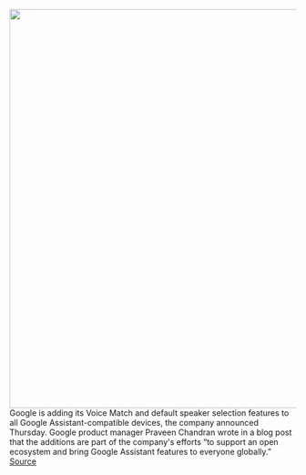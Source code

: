 <img src='https://cdn.vox-cdn.com/thumbor/5AEVz-dXJFuKxAOFdEKSpbrbmdY=/0x0:1820x1213/1200x800/filters:focal(765x462:1055x752)/cdn.vox-cdn.com/uploads/chorus_image/image/66924038/acastro_180510_1777_google_assistant_0001.0.0.jpg' width='700px' /><br/>
Google is adding its Voice Match and default speaker selection features to all Google Assistant-compatible devices, the company announced Thursday. Google product manager Praveen Chandran wrote in a blog post that the additions are part of the company's efforts “to support an open ecosystem and bring Google Assistant features to everyone globally.”
<a href='https://www.theverge.com/2020/6/11/21288359/google-voice-match-assistant-devices'> Source <a/>